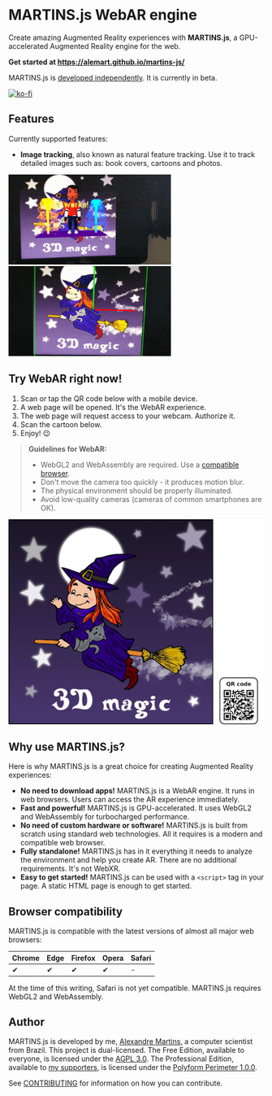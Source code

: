 # MARTINS.js WebAR engine

Create amazing Augmented Reality experiences with **MARTINS.js**, a GPU-accelerated Augmented Reality engine for the web.

**Get started at <https://alemart.github.io/martins-js/>**

MARTINS.js is [developed independently](#author). It is currently in beta.

[![ko-fi](https://ko-fi.com/img/githubbutton_sm.svg)](https://ko-fi.com/alemart)

## Features

Currently supported features:

* **Image tracking**, also known as natural feature tracking. Use it to track detailed images such as: book covers, cartoons and photos.

![WebAR demo](docs/img/demo-aframe.gif) ![WebAR demo](docs/img/demo-hello.gif)

## Try WebAR right now!

1. Scan or tap the QR code below with a mobile device.
2. A web page will be opened. It's the WebAR experience.
3. The web page will request access to your webcam. Authorize it.
4. Scan the cartoon below.
5. Enjoy! :wink:

>
> **Guidelines for WebAR:**
>
> - WebGL2 and WebAssembly are required. Use a [compatible browser](#browser-compatibility).
> - Don't move the camera too quickly - it produces motion blur.
> - The physical environment should be properly illuminated.
> - Avoid low-quality cameras (cameras of common smartphones are OK).
>

[![WebAR demo](docs/demo/reference-image-with-qr-code.webp)](https://alemart.github.io/martins-js/demo/)

## Why use MARTINS.js?

Here is why MARTINS.js is a great choice for creating Augmented Reality experiences:

* **No need to download apps!** MARTINS.js is a WebAR engine. It runs in web browsers. Users can access the AR experience immediately.
* **Fast and powerful!** MARTINS.js is GPU-accelerated. It uses WebGL2 and WebAssembly for turbocharged performance.
* **No need of custom hardware or software!** MARTINS.js is built from scratch using standard web technologies. All it requires is a modern and compatible web browser.
* **Fully standalone!** MARTINS.js has in it everything it needs to analyze the environment and help you create AR. There are no additional requirements. It's not WebXR.
* **Easy to get started!** MARTINS.js can be used with a `<script>` tag in your page. A static HTML page is enough to get started.

## Browser compatibility

MARTINS.js is compatible with the latest versions of almost all major web browsers:

| Chrome | Edge | Firefox | Opera | Safari |
| ------ | ---- | ------- | ----- | ------ |
| ✔      | ✔    | ✔       | ✔     | -      |

At the time of this writing, Safari is not yet compatible. MARTINS.js requires WebGL2 and WebAssembly.

## Author

MARTINS.js is developed by me, [Alexandre Martins](https://github.com/alemart), a computer scientist from Brazil. This project is dual-licensed. The Free Edition, available to everyone, is licensed under the [AGPL 3.0](docs/license/agpl-3.0.md). The Professional Edition, available to [my supporters](https://alemart.github.io/martins-js/support-my-work/), is licensed under the [Polyform Perimeter 1.0.0](docs/license/PolyForm-Perimeter-1.0.0-1.md).

See [CONTRIBUTING](CONTRIBUTING.md) for information on how you can contribute.